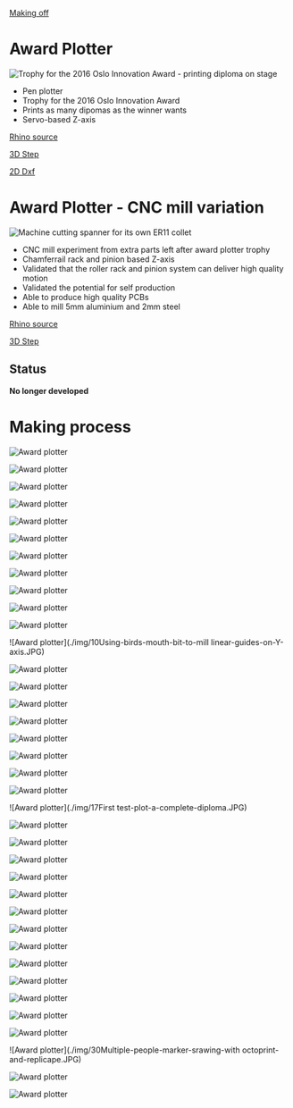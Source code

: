 [Making off](https://github.com/fellesverkstedet/fabricatable-machines/tree/master/award-plotter#making-process)

# Award Plotter

![Trophy for the 2016 Oslo Innovation Award - printing diploma on stage](./img/00Award-winners-with-the-crown-prince-and-princess.JPG)

* Pen plotter
* Trophy for the 2016 Oslo Innovation Award
* Prints as many dipomas as the winner wants
* Servo-based Z-axis

[Rhino source](..3dm)

[3D Step](.-3D-STEP.stp)

[2D Dxf](.-2D-DXF.dxf)



# Award Plotter - CNC mill variation

![Machine cutting spanner for its own ER11 collet](./img/27-5mm-aluminium-cut-with-trochoidal-milling-strategy-at-5mm-pass-depth.JPG)

* CNC mill experiment from extra parts left after award plotter trophy
* Chamferrail rack and pinion based Z-axis
* Validated that the roller rack and pinion system can deliver high quality motion
* Validated the potential for self production
* Able to produce high quality PCBs
* Able to mill 5mm aluminium and 2mm steel

[Rhino source](./320%20x%20160%20CNC%20mill%20version.3dm)

[3D Step](./320%20x%20160%20CNC%20mill%20version.stp)

## Status

**No longer developed**

# Making process

![Award plotter](./img/00Award-winners-with-the-crown-prince-and-princess.JPG)

![Award plotter](./img/01Milling-pinons-from-POM-plastic.JPG)

![Award plotter](./img/02Milling-machine-base.JPG)

![Award plotter](./img/03Alu-parts-finished.JPG)

![Award plotter](./img/04Replicape-wiring.JPG)

![Award plotter](./img/05Milling-machine-base.JPG)

![Award plotter](./img/06-Aluminum-and-brass-parts-finished.JPG)

![Award plotter](./img/07aCNC-milled-jig-for-axis-assembly.JPG)

![Award plotter](./img/07bTightening-bolts-after-placing-in-jig.JPG)

![Award plotter](./img/08Checking-cut-depth-of-birds-mouth-milling-bit.JPG)

![Award plotter](./img/09Finished-rack-and-linear-guide-milling-on-x-axis.JPG)

![Award plotter](./img/10Using-birds-mouth-bit-to-mill linear-guides-on-Y-axis.JPG)

![Award plotter](./img/11Milling-rack-geometry.JPG)

![Award plotter](./img/12aUsing-clamp-for-straight-monting-of-glideblocks.JPG)

![Award plotter](./img/12bX-and-Y-axis-complete.JPG)

![Award plotter](./img/12c-adding-motor-plates-to-nema17-400step-motors.JPG)

![Award plotter](./img/13Testing-3D-printed-Z-axis-for-pen-polotting.JPG)

![Award plotter](./img/14Assembly-almost-complete.JPG)

![Award plotter](./img/15Transparent-print-bed-with-loaded-papersheet.JPG)

![Award plotter](./img/16-Dedicated-start-diploma-plot-button.JPG)

![Award plotter](./img/17First test-plot-a-complete-diploma.JPG)

![Award plotter](./img/18the-Princess-of-Norway-starting-the-diploma-plotter-at-the-award-ceremony.JPG)

![Award plotter](./img/19Milling-first-chamfer-rail-Z-axis-for-cnc-mill-version.JPG)

![Award plotter](./img/20-first-chamfer-rail-complete.JPG)

![Award plotter](./img/21-chamfer-rail-Z-axis-with-3D-priinted-spindle-mount-by-Kyrre.JPG)

![Award plotter](./img/22Milling-POM-Z-axis-parts.JPG)

![Award plotter](./img/23Sturdy-Z-axis-mounted-to-X-axis.JPG)

![Award plotter](./img/24a320x160CNC-mill-version-Hello-World-first-test-cut.JPG)

![Award plotter](./img/24b-adding-handles.JPG)

![Award plotter](./img/25-drilling-and-tapping-ER11-spindle-shaft-allows-for-pretensioning-skatebearings.JPG)

![Award plotter](./img/26Milling-PCB-with-0.3mm-traces.JPG)

![Award plotter](./img/27-5mm-aluminium-cut-with-trochoidal-milling-strategy-at-5mm-pass-depth.JPG)

![Award plotter](./img/28Testing-reproduction-by-milling-new-Z-axis.JPG)

![Award plotter](./img/29Marker-drawing-on-whiteboard-table.JPG)

![Award plotter](./img/30Multiple-people-marker-srawing-with octoprint-and-replicape.JPG)

![Award plotter](./img/31Machinable-wax-positive-foodsafe-silicone-negative-and-chocolate-fab-lab-logo-result.JPG)

![Award plotter](./img/32FabISP-programmer-milled-with-0.4mm-bit-USB-for-scale.JPG)